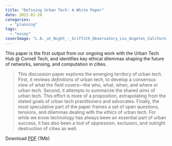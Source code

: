 ```yaml
---
title: "Defining Urban Tech: A White Paper"
date: 2021-01-28
categories: 
  - "planning"
tags: 
  - "essay"
coverImage: "L.A._at_Night_-_Griffith_Observatory_Los_Angeles_California_USA_-_August_1995-scaled.jpg"
---
```


This paper is the first output from our ongoing work with the Urban Tech Hub @ Cornell Tech, and identifies key ethical dilemmas shaping the future of networks, sensing, and computation in cities.

> This discussion paper explores the emerging territory of urban tech. First, it reviews _definitions_ of urban tech, to develop a consensus view of what the field covers—the who, what, when, and where or urban tech. Second, it attempts to summarize the shared _aims_ of urban tech. This effort is more of a proposition, extrapolating from the stated goals of urban tech practitioners and advocates. Finally, the most speculative part of the paper frames a set of open questions, tensions, and dilemmas dealing with the _ethics_ of urban tech. For while we know technology has always been an essential part of urban success, it has also been a tool of oppression, exclusion, and outright destruction of cities as well. 

Download [PDF](https://www.starcitygroup.us/wp-content/uploads/2021/01/What-is-urban-tech-Definitions-aims-and-ethical-tensions.pdf) (1Mb)
